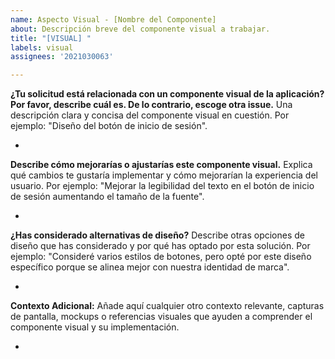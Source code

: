 ```yaml
---
name: Aspecto Visual - [Nombre del Componente]
about: Descripción breve del componente visual a trabajar.
title: "[VISUAL] "
labels: visual
assignees: '2021030063'

---
```


**¿Tu solicitud está relacionada con un componente visual de la aplicación? Por favor, describe cuál es. De lo contrario, escoge otra issue.**
Una descripción clara y concisa del componente visual en cuestión. Por ejemplo: "Diseño del botón de inicio de sesión".

-

**Describe cómo mejorarías o ajustarías este componente visual.**
Explica qué cambios te gustaría implementar y cómo mejorarían la experiencia del usuario. Por ejemplo: "Mejorar la legibilidad del texto en el botón de inicio de sesión aumentando el tamaño de la fuente".

- 

**¿Has considerado alternativas de diseño?**
Describe otras opciones de diseño que has considerado y por qué has optado por esta solución. Por ejemplo: "Consideré varios estilos de botones, pero opté por este diseño específico porque se alinea mejor con nuestra identidad de marca".

- 

**Contexto Adicional:**
Añade aquí cualquier otro contexto relevante, capturas de pantalla, mockups o referencias visuales que ayuden a comprender el componente visual y su implementación.

-
